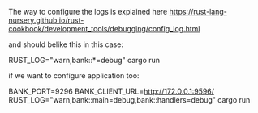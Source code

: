 The way to configure the logs is explained here 
https://rust-lang-nursery.github.io/rust-cookbook/development_tools/debugging/config_log.html


and should belike this in this case:

RUST_LOG="warn,bank::*=debug" cargo run

if we want to configure application too:

BANK_PORT=9296 BANK_CLIENT_URL=http://172.0.0.1:9596/ RUST_LOG="warn,bank::main=debug,bank::handlers=debug" cargo run